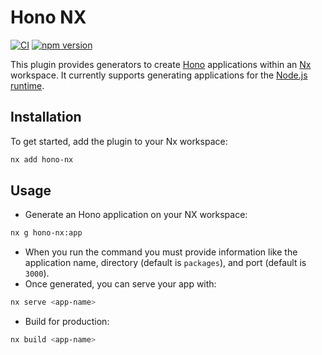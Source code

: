 # Hono NX

[![CI](https://github.com/itsgitz/hono-nx/actions/workflows/ci.yml/badge.svg)](https://github.com/itsgitz/hono-nx/actions/workflows/ci.yml)
[![npm version](https://img.shields.io/npm/v/hono-nx.svg?logo=npm&color=cb3837)](https://www.npmjs.com/package/hono-nx)

This plugin provides generators to create [Hono](https://hono.dev) applications within an [Nx](https://nx.dev) workspace. It currently supports generating applications for the [Node.js runtime](https://hono.dev/docs/getting-started/nodejs).

## Installation

To get started, add the plugin to your Nx workspace:

```sh
nx add hono-nx
```

## Usage

- Generate an Hono application on your NX workspace:

```sh
nx g hono-nx:app
```

- When you run the command you must provide information like the application name, directory (default is `packages`), and port (default is `3000`).
- Once generated, you can serve your app with:

```sh
nx serve <app-name>
```

- Build for production:

```sh
nx build <app-name>
```
